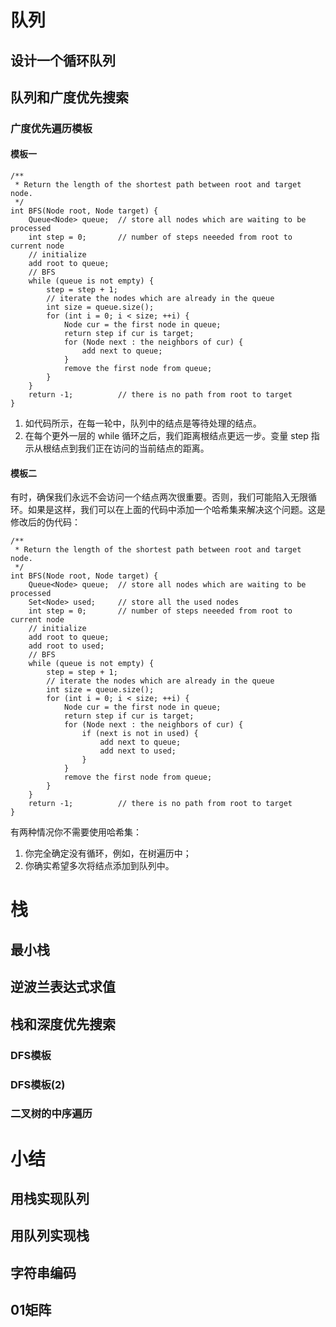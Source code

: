 # 队列
## 设计一个循环队列
## 队列和广度优先搜索
### 广度优先遍历模板
#### 模板一
```
/**
 * Return the length of the shortest path between root and target node.
 */
int BFS(Node root, Node target) {
    Queue<Node> queue;  // store all nodes which are waiting to be processed
    int step = 0;       // number of steps neeeded from root to current node
    // initialize
    add root to queue;
    // BFS
    while (queue is not empty) {
        step = step + 1;
        // iterate the nodes which are already in the queue
        int size = queue.size();
        for (int i = 0; i < size; ++i) {
            Node cur = the first node in queue;
            return step if cur is target;
            for (Node next : the neighbors of cur) {
                add next to queue;
            }
            remove the first node from queue;
        }
    }
    return -1;          // there is no path from root to target
}
```
1. 如代码所示，在每一轮中，队列中的结点是等待处理的结点。
2. 在每个更外一层的 while 循环之后，我们距离根结点更远一步。变量 step 指示从根结点到我们正在访问的当前结点的距离。

#### 模板二
有时，确保我们永远不会访问一个结点两次很重要。否则，我们可能陷入无限循环。如果是这样，我们可以在上面的代码中添加一个哈希集来解决这个问题。这是修改后的伪代码：
```
/**
 * Return the length of the shortest path between root and target node.
 */
int BFS(Node root, Node target) {
    Queue<Node> queue;  // store all nodes which are waiting to be processed
    Set<Node> used;     // store all the used nodes
    int step = 0;       // number of steps neeeded from root to current node
    // initialize
    add root to queue;
    add root to used;
    // BFS
    while (queue is not empty) {
        step = step + 1;
        // iterate the nodes which are already in the queue
        int size = queue.size();
        for (int i = 0; i < size; ++i) {
            Node cur = the first node in queue;
            return step if cur is target;
            for (Node next : the neighbors of cur) {
                if (next is not in used) {
                    add next to queue;
                    add next to used;
                }
            }
            remove the first node from queue;
        }
    }
    return -1;          // there is no path from root to target
}
```
有两种情况你不需要使用哈希集：
1. 你完全确定没有循环，例如，在树遍历中；
2. 你确实希望多次将结点添加到队列中。

# 栈
## 最小栈

## 逆波兰表达式求值

## 栈和深度优先搜索
### DFS模板

### DFS模板(2)

### 二叉树的中序遍历

# 小结
## 用栈实现队列
## 用队列实现栈
## 字符串编码
## 01矩阵
